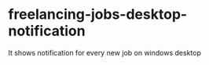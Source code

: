# freelancing-jobs-desktop-notification
It shows notification for every new job on windows desktop 
